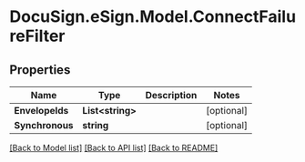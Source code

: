 # DocuSign.eSign.Model.ConnectFailureFilter
## Properties

Name | Type | Description | Notes
------------ | ------------- | ------------- | -------------
**EnvelopeIds** | **List&lt;string&gt;** |  | [optional] 
**Synchronous** | **string** |  | [optional] 

[[Back to Model list]](../README.md#documentation-for-models) [[Back to API list]](../README.md#documentation-for-api-endpoints) [[Back to README]](../README.md)

